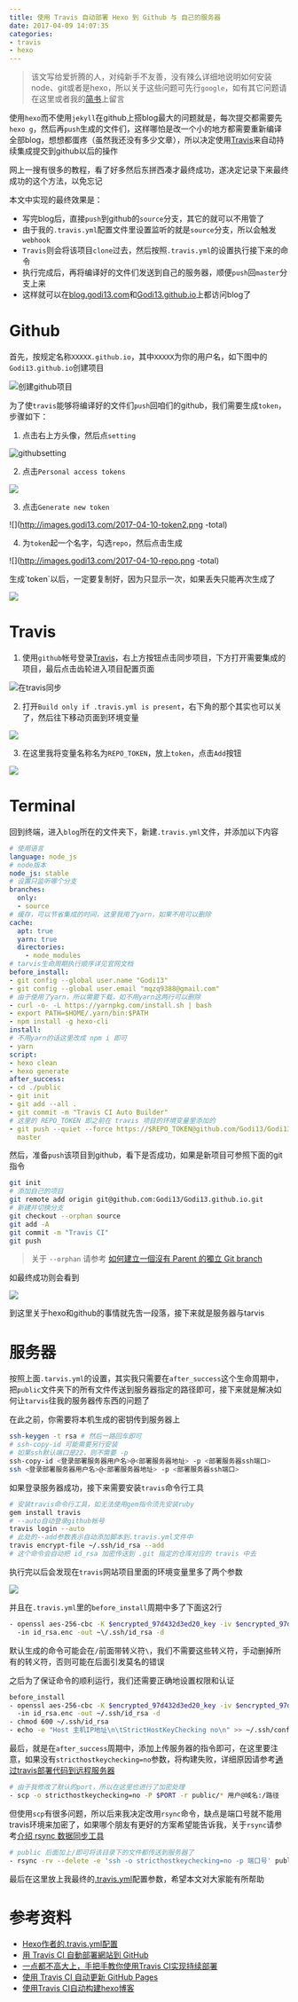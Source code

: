 ```yaml
---
title: 使用 Travis 自动部署 Hexo 到 Github 与 自己的服务器
date: 2017-04-09 14:07:35
categories:
- travis
- hexo
---
```


> 该文写给爱折腾的人，对纯新手不友善，没有辣么详细地说明如何安装node、git或者是hexo，所以关于这些问题可先行`google`，如有其它问题请在这里或者我的[简书](http://www.jianshu.com/p/1226d159d514)上留言

使用`hexo`而不使用`jekyll`在github上搭blog最大的问题就是，每次提交都需要先`hexo g`，然后再`push`生成的文件们，这样哪怕是改一个小的地方都需要重新编译全部blog，想想都蛋疼（虽然我还没有多少文章），所以决定使用[Travis](https://travis-ci.org/)来自动持续集成提交到github以后的操作

网上一搜有很多的教程，看了好多然后东拼西凑才最终成功，遂决定记录下来最终成功的这个方法，以免忘记

本文中实现的最终效果是：
- 写完blog后，直接`push`到github的`source`分支，其它的就可以不用管了
- 由于我的`.travis.yml`配置文件里设置监听的就是`source`分支，所以会触发`webhook`
- `Travis`则会将该项目`clone`过去，然后按照`.travis.yml`的设置执行接下来的命令
- 执行完成后，再将编译好的文件们发送到自己的服务器，顺便`push`回`master`分支上来
- 这样就可以在[blog.godi13.com](http://blog.godi13.com)和[Godi13.github.io](http://godi13.github.io/)上都访问blog了

# Github

首先，按规定名称`XXXXX.github.io`，其中`XXXXX`为你的用户名，如下图中的`Godi13.github.io`创建项目

![创建github项目](http://images.godi13.com/2017-04-10-githubio.png-total)

为了使`travis`能够将编译好的文件们`push`回咱们的github，我们需要生成`token`，步骤如下：

1) 点击右上方头像，然后点`setting`

![githubsetting](http://images.godi13.com/2017-04-10-setting.png-small)

2) 点击`Personal access tokens`

![](http://images.godi13.com/2017-04-10-token.png-small)

3) 点击`Generate new token`

![](http://images.godi13.com/2017-04-10-token2.png
-total)

4) 为`token`起一个名字，勾选`repo`，然后点击生成

![](http://images.godi13.com/2017-04-10-repo.png
-total)

<div class="tip">生成`token`以后，一定要复制好，因为只显示一次，如果丢失只能再次生成了</div>

![](http://images.godi13.com/2017-04-10-copytoken.png)

# Travis

1) 使用`github`帐号登录[Travis](https://travis-ci.org/)，右上方按钮点击同步项目，下方打开需要集成的项目，最后点击齿轮进入项目配置页面

![在travis同步](http://images.godi13.com/2017-04-10-travisfirst.png)

2) 打开`Build only if .travis.yml is present`，右下角的那个其实也可以关了，然后往下移动页面到环境变量

![](http://images.godi13.com/2017-04-10-present.png)

3) 在这里我将变量名称名为`REPO_TOKEN`，放上`token`，点击`Add`按钮

![](http://images.godi13.com/2017-04-10-value.png)

# Terminal

回到终端，进入`blog`所在的文件夹下，新建`.travis.yml`文件，并添加以下内容

```yml
# 使用语言
language: node_js
# node版本
node_js: stable
# 设置只监听哪个分支
branches:
  only:
  - source
# 缓存，可以节省集成的时间，这里我用了yarn，如果不用可以删除
cache:
  apt: true
  yarn: true
  directories:
    - node_modules
# tarvis生命周期执行顺序详见官网文档
before_install:
- git config --global user.name "Godi13"
- git config --global user.email "mqzq9388@gmail.com"
# 由于使用了yarn，所以需要下载，如不用yarn这两行可以删除
- curl -o- -L https://yarnpkg.com/install.sh | bash
- export PATH=$HOME/.yarn/bin:$PATH
- npm install -g hexo-cli
install:
# 不用yarn的话这里改成 npm i 即可
- yarn
script:
- hexo clean
- hexo generate
after_success:
- cd ./public
- git init
- git add --all .
- git commit -m "Travis CI Auto Builder"
# 这里的 REPO_TOKEN 即之前在 travis 项目的环境变量里添加的
- git push --quiet --force https://$REPO_TOKEN@github.com/Godi13/Godi13.github.io.git
  master
```

然后，准备`push`该项目到github，看下是否成功，如果是新项目可参照下面的git指令

```bash
git init
# 添加自己的项目
git remote add origin git@github.com:Godi13/Godi13.github.io.git
# 新建并切换分支
git checkout --orphan source
git add -A
git commit -m "Travis CI"
git push
```

> 关于 `--orphan` 请参考 [如何建立一個沒有 Parent 的獨立 Git branch](https://ihower.tw/blog/archives/5691)

如最终成功则会看到

![](http://images.godi13.com/2017-04-10-success.png)

到这里关于hexo和github的事情就先吿一段落，接下来就是服务器与tarvis

# 服务器

按照上面`.tarvis.yml`的设置，其实我只需要在`after_success`这个生命周期中，把`public`文件夹下的所有文件传送到服务器指定的路径即可，接下来就是解决如何让`tarvis`往我的服务器传东西的问题了

在此之前，你需要将本机生成的密钥传到服务器上

```bash
ssh-keygen -t rsa # 然后一路回车即可
# ssh-copy-id 可能需要另行安装
# 如果ssh默认端口是22，则不需要 -p
ssh-copy-id <登录部署服务器用户名>@<部署服务器地址> -p <部署服务器ssh端口>
ssh <登录部署服务器用户名>@<部署服务器地址> -p <部署服务器ssh端口>
```

如果登录服务器成功，接下来需要安装`travis`命令行工具

```bash
# 安装travis命令行工具，如无法使用gem指令须先安装ruby
gem install travis
# --auto自动登录github帐号
travis login --auto
# 此处的--add参数表示自动添加脚本到.travis.yml文件中
travis encrypt-file ~/.ssh/id_rsa --add
# 这个命令会自动把 id_rsa 加密传送到 .git 指定的仓库对应的 travis 中去
```

执行完以后会发现在`travis`网站项目里面的环境变量里多了两个参数

![](http://images.godi13.com/2017-04-10-sshkey.png)

并且在`.travis.yml`里的`before_install`周期中多了下面这2行

```bash
- openssl aes-256-cbc -K $encrypted_97d432d3ed20_key -iv $encrypted_97d432d3ed20_iv
  -in id_rsa.enc -out ~\/.ssh/id_rsa -d
```

默认生成的命令可能会在`/`前面带转义符`\`，我们不需要这些转义符，手动删掉所有的转义符，否则可能在后面引发莫名的错误

之后为了保证命令的顺利运行，我们还需要正确地设置权限和认证

```bash
before_install
- openssl aes-256-cbc -K $encrypted_97d432d3ed20_key -iv $encrypted_97d432d3ed20_iv
  -in id_rsa.enc -out ~/.ssh/id_rsa -d
- chmod 600 ~/.ssh/id_rsa
- echo -e "Host 主机IP地址\n\tStrictHostKeyChecking no\n" >> ~/.ssh/config
```

最后，就是在`after_success`周期中，添加上传服务器的指令即可，在这里要注意，如果没有`stricthostkeychecking=no`参数，将构建失败，详细原因请参考[通过travis部署代码到远程服务器](http://blog.csdn.net/qq8427003/article/details/64921238)

```bash
# 由于我修改了默认的port，所以在这里也进行了加密处理
- scp -o stricthostkeychecking=no -P $PORT -r public/* 用户@域名:/路径
```

但使用`scp`有很多问题，所以后来我决定改用`rsync`命令，缺点是端口号就不能用travis环境来加密了，如果哪个朋友有更好的方案希望能告诉我，关于`rsync`请参考[介绍 rsync 数据同步工具](http://haoduoshipin.com/v/48.html)

```bash
# public 后面加上/即可将该目录下的文件都传送到服务器了
- rsync -rv --delete -e 'ssh -o stricthostkeychecking=no -p 端口号' public/ 用户@域名:/路径
```

最后在这里放上我最终的[.travis.yml](https://github.com/Godi13/Godi13.github.io/blob/source/.travis.yml)配置参数，希望本文对大家能有所帮助

# 参考资料

- [Hexo作者的.travis.yml配置](https://github.com/tommy351/tommy351.github.io/blob/source/.travis.yml)
- [用 Travis CI 自動部署網站到 GitHub](https://zespia.tw/blog/2015/01/21/continuous-deployment-to-github-with-travis/)
- [一点都不高大上，手把手教你使用Travis CI实现持续部署](https://zhuanlan.zhihu.com/p/25066056)
- [使用 Travis CI 自动更新 GitHub Pages](http://notes.iissnan.com/2016/publishing-github-pages-with-travis-ci/)
- [使用Travis CI自动构建hexo博客](http://magicse7en.github.io/2016/03/27/travis-ci-auto-deploy-hexo-github/)
